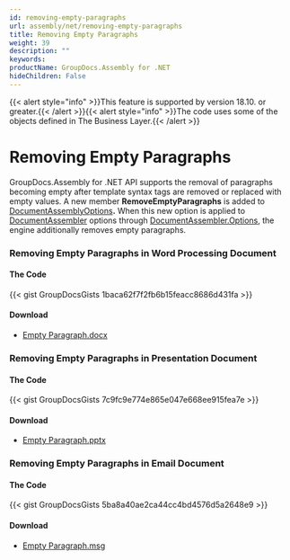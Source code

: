```yaml
---
id: removing-empty-paragraphs
url: assembly/net/removing-empty-paragraphs
title: Removing Empty Paragraphs
weight: 39
description: ""
keywords: 
productName: GroupDocs.Assembly for .NET
hideChildren: False
---
```

{{< alert style="info" >}}This feature is supported by version 18.10. or greater.{{< /alert >}}{{< alert style="info" >}}The code uses some of the objects defined in The Business Layer.{{< /alert >}}

# Removing Empty Paragraphs

GroupDocs.Assembly for .NET API supports the removal of paragraphs becoming empty after template syntax tags are removed or replaced with empty values. A new member **RemoveEmptyParagraphs** is added to [DocumentAssemblyOptions](https://apireference.groupdocs.com/net/assembly/groupdocs.assembly/documentassemblyoptions)**.** When this new option is applied to [DocumentAssembler](https://apireference.groupdocs.com/net/assembly/groupdocs.assembly/documentassembler) options through [DocumentAssembler.Options](https://apireference.groupdocs.com/net/assembly/groupdocs.assembly/documentassembler/properties/options), the engine additionally removes empty paragraphs.

### Removing Empty Paragraphs in Word Processing Document 

#### The Code

{{< gist GroupDocsGists 1baca62f7f2fb6b15feacc8686d431fa >}}



#### Download

*   [Empty Paragraph.docx](https://github.com/groupdocs-assembly/GroupDocs.Assembly-for-.NET/blob/master/Examples/Data/Source/Word%20Templates/Empty%20Paragraph.docx)

### Removing Empty Paragraphs in Presentation Document 

#### The Code

{{< gist GroupDocsGists 7c9fc9e774e865e047e668ee915fea7e >}}



#### Download

*   [Empty Paragraph.pptx](https://github.com/groupdocs-assembly/GroupDocs.Assembly-for-.NET/blob/master/Examples/Data/Source/Presentation%20Templates/Empty%20Paragraph.pptx)

### Removing Empty Paragraphs in Email Document 

#### The Code

{{< gist GroupDocsGists 5ba8a40ae2ca44cc4bd4576d5a2648e9 >}}



#### Download

*   [Empty Paragraph.msg](https://github.com/groupdocs-assembly/GroupDocs.Assembly-for-.NET/blob/master/Examples/Data/Source/Email%20Templates/Empty%20Paragraph.msg)
